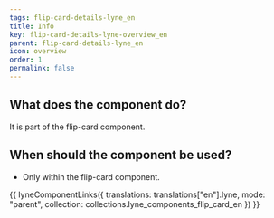 ```yaml
---
tags: flip-card-details-lyne_en
title: Info
key: flip-card-details-lyne-overview_en
parent: flip-card-details-lyne_en
icon: overview
order: 1
permalink: false
---
```


## What does the component do?
It is part of the flip-card component.

## When should the component be used?
* Only within the flip-card component.

{{ lyneComponentLinks({
  translations: translations["en"].lyne,
  mode: "parent",
  collection: collections.lyne_components_flip_card_en
}) }}

